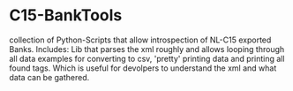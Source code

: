 # C15-BankTools
collection of Python-Scripts that allow introspection of NL-C15 exported Banks.
Includes:
Lib that parses the xml roughly and allows looping through all data
examples for converting to csv, 'pretty' printing data and printing all found tags. Which is useful for devolpers to understand the xml and what data can be gathered. 
